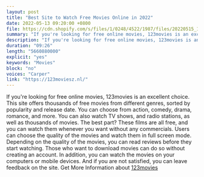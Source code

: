 ```yaml
---
layout: post
title: "Best Site to Watch Free Movies Online in 2022"
date: 2022-05-13 09:20:00 +0800
file: https://cdn.shopify.com/s/files/1/0248/4522/1987/files/20220515_1.mp3?v=1652578234
summary: "If you're looking for free online movies, 123movies is an excellent choice. This site offers thousands of free movies from different genres, sorted by popularity and release date. You can choose from action, comedy, drama, romance, and more. You can also watch TV shows, and radio stations, as well as thousands of movies. The best part? These films are all free, and you can watch them whenever you want without any commercials. Users can choose the quality of the movies and watch them in full screen mode. Depending on the quality of the movies, they can read reviews before they start watching. Those who want to download movies can do so without creating an account. In addition, they can watch the movies on their computers or mobile devices. And if they are not satisfied, they can leave their feedback on the site. "
description: "If you're looking for free online movies, 123movies is an excellent choice. This site offers thousands of free movies from different genres, sorted by popularity and release date. You can choose from action, comedy, drama, romance, and more. You can also watch TV shows, and radio stations, as well as thousands of movies. The best part? These films are all free, and you can watch them whenever you want without any commercials. Users can choose the quality of the movies and watch them in full screen mode. Depending on the quality of the movies, you can read reviews before they start watching. Those who want to download movies can do so without creating an account. In addition, you can watch the movies on your computers or mobile devices. And if you are not satisfied, you can leave feedback on the site. More hints <a href='https://123moviesz.nl'>https://123moviesz.nl</a>"
duration: "09:26"
length: "5660880000"
explicit: "yes"
keywords: "Movies"
block: "no"
voices: "Carper"
link: "https://123moviesz.nl/"
---
```


If you're looking for free online movies, 123movies is an excellent choice. This site offers thousands of free movies from different genres, sorted by popularity and release date. You can choose from action, comedy, drama, romance, and more. You can also watch TV shows, and radio stations, as well as thousands of movies. The best part? These films are all free, and you can watch them whenever you want without any commercials. Users can choose the quality of the movies and watch them in full screen mode. Depending on the quality of the movies, you can read reviews before they start watching. Those who want to download movies can do so without creating an account. In addition, you can watch the movies on your computers or mobile devices. And if you are not satisfied, you can leave feedback on the site. Get More Information about [123movies](https://123moviesz.nl)
